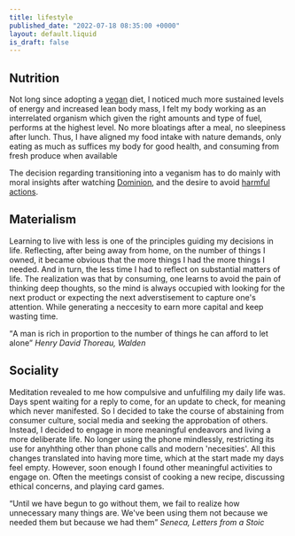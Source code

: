 ```yaml
---
title: lifestyle
published_date: "2022-07-18 08:35:00 +0000"
layout: default.liquid
is_draft: false
---
```


## Nutrition

  Not long since adopting a [vegan](/src/nutrition.html) diet, I noticed much more sustained levels of energy and increased lean body mass, I felt my body working as an interrelated organism which given the right amounts and type of fuel, performs at the highest level. No more bloatings after a meal, no sleepiness after lunch. 
  Thus, I have aligned my food intake with nature demands, only eating as much as suffices my body for good health, and consuming from fresh produce when available

  The decision regarding transitioning into a veganism has to do mainly with moral insights after watching [Dominion](https://watchdominion.org), and the desire to avoid [harmful actions](/src/philosophy.html).

## Materialism

Learning to live with less is one of the principles guiding my decisions in life. Reflecting, after being away from home, on the number of things I owned,
it became obvious that the more things I had the more things I needed. And in turn, the less time I had to reflect on substantial matters of life. The realization was that by consuming, one learns to avoid the pain of thinking deep thoughts, so the mind is always occupied with looking for the next product or expecting the next adverstisement to capture one's attention. While generating a neccesity to earn more capital and keep wasting time.

<q>A man is rich in proportion to the number of things he can afford to let alone</q>
<cite>Henry David Thoreau, Walden</cite>

## Sociality

Meditation revealed to me how compulsive and unfulfiling my daily life was. Days spent waiting for a reply to come, for an update to check, for meaning which never manifested. So I decided to take the course of abstaining from consumer culture, social media and seeking the approbation of others. Instead, I decided to engage in more meaningful endeavors and living a more deliberate life. No longer using the phone mindlessly, restricting its use for anyhthing other than phone calls and modern 'necesities'. All this changes translated into having more time, which at the start made my days feel empty. However, soon enough I found other meaningful activities to engage on. Often the meetings consist of cooking a new recipe, discussing ethical concerns, and playing card games.

<q>Until we have begun to go without them, we fail to realize how unnecessary many things are. We've been using them not because we needed them but because we had them</q>
<cite>Seneca, Letters from a Stoic</cite>

